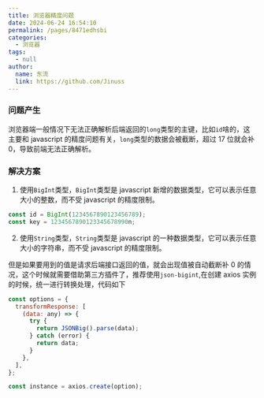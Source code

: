 ```yaml
---
title: 浏览器精度问题
date: 2024-06-24 16:54:10
permalink: /pages/8471edhsbi
categories:
  - 浏览器
tags:
  - null
author:
  name: 东流
  link: https://github.com/Jinuss
---
```


### 问题产生

浏览器端一般情况下无法正确解析后端返回的`long`类型的主键，比如`id`啥的，这主要和 javascript 的精度问题有关，`long`类型的数据会被截断，超过 17 位就会补 0，导致前端无法正确解析。

### 解决方案

1. 使用`BigInt`类型，`BigInt`类型是 javascript 新增的数据类型，它可以表示任意大小的整数，而不受 javascript 的精度限制。

```js
const id = BigInt(1234567890123456789);
const key = 1234567890123345678990n;
```

2. 使用`String`类型，`String`类型是 javascript 的一种数据类型，它可以表示任意大小的字符串，而不受 javascript 的精度限制。

但是如果要用到的值是请求后端接口返回的值，就会出现值被自动截断补 0 的情况，这个时候就需要借助第三方插件了，推荐使用`json-bigint`,在创建 axios 实例的时候，统一进行转换处理，代码如下

```js
const options = {
  transformResponse: [
    (data: any) => {
      try {
        return JSONBig().parse(data);
      } catch (error) {
        return data;
      }
    },
  ],
};

const instance = axios.create(option);
```
